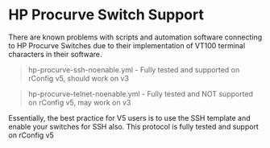 
# HP Procurve Switch Support

There are known problems with scripts and automation software connecting to HP Procurve Switches due to their implementation of VT100 terminal characters in their software.

> hp-procurve-ssh-noenable.yml - Fully tested and supported on rConfig v5, should work on v3

> hp-procurve-telnet-noenable.yml - Fully tested and NOT supported on rConfig v5, may work on v3

Essentially, the best practice for V5 users is to use the SSH template and enable your switches for SSH also. This protocol is fully tested and support on rConfig v5
